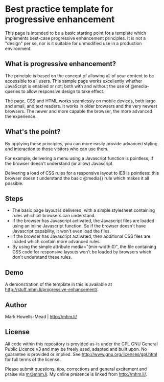 Best practice template for progressive enhancement
==================================================

This page is intended to be a basic starting point for a template which implements best-case progressive enhancement principles. It is not a "design" per se, nor is it suitable for unmodified use in a production environment.

What is progressive enhancement?
--------------------------------

The principle is based on the concept of allowing all of your content to be accessible to all users. This sample page works excellently whether JavaScript is enabled or not; both with and without the use of @media-queries to allow responsive design to take effect.

The page, CSS and HTML works seamlessly on mobile devices, both large and small, and text readers. It works in older browsers and the very newest browsers. The newer and more capable the browser, the more advanced the experience.

What's the point?
-----------------

By applying these principles, you can more easily provide advanced styling and interaction to those visitors who can use them.

For example, delivering a menu using a Javascript function is pointless, if the browser doesn't understand (or allow) Javascript.

Delivering a load of CSS rules for a responsive layout to IE8 is pointless: this browser doesn't understand the basic @media{} rule which makes it all possible.

Steps
-----

* The basic page layout is delivered, with a simple stylesheet containing rules which all browsers can understand.
* If the browser has Javascript activated, the Javascript files are loaded using an inline Javascript function. So if the browser doesn't have Javascript capability, it won't even load the files.
* If the browser has Javascript activated, then additional CSS files are loaded which contain more advanced rules.
* By using the simple attribute media="(min-width:0)", the file containing CSS code for responsive layouts won't be loaded by browsers which don't understand these rules.

Demo
----

A demonstration of the template in this is available at http://stuff.mhm.li/progressive-enhancement/.

Author
------

Mark Howells-Mead | http://mhm.li/

License
-------

All code within this repository is provided as-is under the GPL GNU General Public Licence v3 and may be freely used, adapted and built upon. No guarantee is provided or implied. See http://www.gnu.org/licenses/gpl.html for full terms of the license.

Please submit questions, tips, corrections and general excitement and praise via m@mhm.li. My online presence is linked from http://mhm.li/.